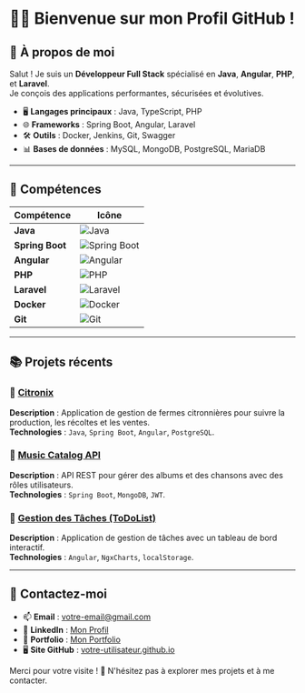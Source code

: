# 👨‍💻 Bienvenue sur mon Profil GitHub !  

## 🌟 À propos de moi
Salut ! Je suis un **Développeur Full Stack** spécialisé en **Java**, **Angular**, **PHP**, et **Laravel**.  
Je conçois des applications performantes, sécurisées et évolutives.  

- 🖥️ **Langages principaux** : Java, TypeScript, PHP  
- 🌐 **Frameworks** : Spring Boot, Angular, Laravel  
- 🛠️ **Outils** : Docker, Jenkins, Git, Swagger  
- 📊 **Bases de données** : MySQL, MongoDB, PostgreSQL, MariaDB  

---

## 🚀 Compétences

| Compétence       | Icône                                                                                 |
|------------------|---------------------------------------------------------------------------------------|
| **Java**         | ![Java](https://img.shields.io/badge/Java-ED8B00?style=for-the-badge&logo=java&logoColor=white) |
| **Spring Boot**  | ![Spring Boot](https://img.shields.io/badge/Spring%20Boot-6DB33F?style=for-the-badge&logo=springboot&logoColor=white) |
| **Angular**      | ![Angular](https://img.shields.io/badge/Angular-DD0031?style=for-the-badge&logo=angular&logoColor=white) |
| **PHP**          | ![PHP](https://img.shields.io/badge/PHP-777BB4?style=for-the-badge&logo=php&logoColor=white) |
| **Laravel**      | ![Laravel](https://img.shields.io/badge/Laravel-FF2D20?style=for-the-badge&logo=laravel&logoColor=white) |
| **Docker**       | ![Docker](https://img.shields.io/badge/Docker-2496ED?style=for-the-badge&logo=docker&logoColor=white) |
| **Git**          | ![Git](https://img.shields.io/badge/Git-F05032?style=for-the-badge&logo=git&logoColor=white) |

---

## 📚 Projets récents

### 🔹 [Citronix](https://github.com/votre-repo/citronix)
**Description** : Application de gestion de fermes citronnières pour suivre la production, les récoltes et les ventes.  
**Technologies** : `Java`, `Spring Boot`, `Angular`, `PostgreSQL`.

### 🔹 [Music Catalog API](https://github.com/votre-repo/music-catalog-api)  
**Description** : API REST pour gérer des albums et des chansons avec des rôles utilisateurs.  
**Technologies** : `Spring Boot`, `MongoDB`, `JWT`.

### 🔹 [Gestion des Tâches (ToDoList)](https://github.com/votre-repo/todolist-app)  
**Description** : Application de gestion de tâches avec un tableau de bord interactif.  
**Technologies** : `Angular`, `NgxCharts`, `localStorage`.

---

## 💼 Contactez-moi

- 📫 **Email** : [votre-email@gmail.com](mailto:votre-email@gmail.com)  
- 💼 **LinkedIn** : [Mon Profil](https://www.linkedin.com/in/votre-profil)  
- 🌟 **Portfolio** : [Mon Portfolio](https://votre-portfolio.com)  
- 🖥️ **Site GitHub** : [votre-utilisateur.github.io](https://votre-utilisateur.github.io)  

Merci pour votre visite ! 🚀 N'hésitez pas à explorer mes projets et à me contacter.  
